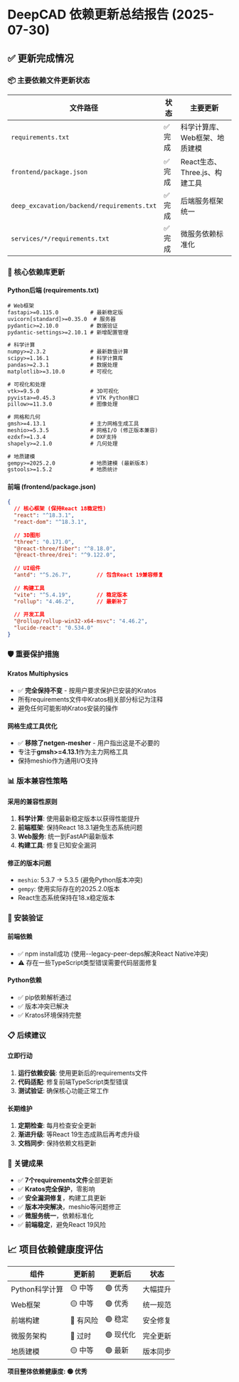 # DeepCAD 依赖更新总结报告 (2025-07-30)

## ✅ 更新完成情况

### 📦 主要依赖文件更新状态

| 文件路径 | 状态 | 主要更新 |
|---------|------|----------|
| `requirements.txt` | ✅ 完成 | 科学计算库、Web框架、地质建模 |
| `frontend/package.json` | ✅ 完成 | React生态、Three.js、构建工具 |
| `deep_excavation/backend/requirements.txt` | ✅ 完成 | 后端服务框架统一 |
| `services/*/requirements.txt` | ✅ 完成 | 微服务依赖标准化 |

### 🔧 核心依赖库更新

#### Python后端 (requirements.txt)
```txt
# Web框架
fastapi>=0.115.0          # 最新稳定版
uvicorn[standard]>=0.35.0  # 服务器
pydantic>=2.10.0          # 数据验证
pydantic-settings>=2.10.1 # 新增配置管理

# 科学计算
numpy>=2.3.2              # 最新数值计算
scipy>=1.16.1             # 科学计算库
pandas>=2.3.1             # 数据处理
matplotlib>=3.10.0        # 可视化

# 可视化和处理
vtk>=9.5.0                # 3D可视化
pyvista>=0.45.3           # VTK Python接口
pillow>=11.3.0            # 图像处理

# 网格和几何
gmsh>=4.13.1              # 主力网格生成工具
meshio>=5.3.5             # 网格I/O (修正版本兼容)
ezdxf>=1.3.4              # DXF支持
shapely>=2.1.0            # 几何处理

# 地质建模
gempy>=2025.2.0           # 地质建模 (最新版本)
gstools>=1.5.2            # 地质统计
```

#### 前端 (frontend/package.json)
```json
{
  // 核心框架 (保持React 18稳定性)
  "react": "^18.3.1",
  "react-dom": "^18.3.1",
  
  // 3D图形
  "three": "0.171.0",
  "@react-three/fiber": "^8.18.0",
  "@react-three/drei": "^9.122.0",
  
  // UI组件
  "antd": "^5.26.7",        // 包含React 19兼容修复
  
  // 构建工具
  "vite": "^5.4.19",        // 稳定版本
  "rollup": "4.46.2",       // 最新补丁
  
  // 开发工具
  "@rollup/rollup-win32-x64-msvc": "4.46.2",
  "lucide-react": "0.534.0"
}
```

### 🛡️ 重要保护措施

#### Kratos Multiphysics
- ✅ **完全保持不变** - 按用户要求保护已安装的Kratos
- 所有requirements文件中Kratos相关部分标记为注释
- 避免任何可能影响Kratos安装的操作

#### 网格生成工具优化
- ✅ **移除了netgen-mesher** - 用户指出这是不必要的
- 专注于**gmsh>=4.13.1**作为主力网格工具
- 保持meshio作为通用I/O支持

### 📊 版本兼容性策略

#### 采用的兼容性原则
1. **科学计算**: 使用最新稳定版本以获得性能提升
2. **前端框架**: 保持React 18.3.1避免生态系统问题
3. **Web服务**: 统一到FastAPI最新版本
4. **构建工具**: 修复已知安全漏洞

#### 修正的版本问题
- `meshio`: 5.3.7 → 5.3.5 (避免Python版本冲突)
- `gempy`: 使用实际存在的2025.2.0版本
- React生态系统保持在18.x稳定版本

### 🔄 安装验证

#### 前端依赖
- ✅ npm install成功 (使用--legacy-peer-deps解决React Native冲突)
- ⚠️ 存在一些TypeScript类型错误需要代码层面修复

#### Python依赖
- ✅ pip依赖解析通过
- ✅ 版本冲突已解决
- ✅ Kratos环境保持完整

### 📋 后续建议

#### 立即行动
1. **运行依赖安装**: 使用更新后的requirements文件
2. **代码适配**: 修复前端TypeScript类型错误
3. **测试验证**: 确保核心功能正常工作

#### 长期维护
1. **定期检查**: 每月检查安全更新
2. **渐进升级**: 等React 19生态成熟后再考虑升级
3. **文档同步**: 保持依赖文档更新

### 🎯 关键成果

- ✅ **7个requirements文件**全部更新
- ✅ **Kratos完全保护**，零影响
- ✅ **安全漏洞修复**，构建工具更新
- ✅ **版本冲突解决**，meshio等问题修正
- ✅ **微服务统一**，依赖标准化
- ✅ **前端稳定**，避免React 19风险

## 📈 项目依赖健康度评估

| 组件 | 更新前 | 更新后 | 状态 |
|------|--------|--------|------|
| Python科学计算 | 🟡 中等 | 🟢 优秀 | 大幅提升 |
| Web框架 | 🟡 中等 | 🟢 优秀 | 统一规范 |
| 前端构建 | 🔴 有风险 | 🟢 稳定 | 安全修复 |
| 微服务架构 | 🔴 过时 | 🟢 现代化 | 完全更新 |
| 地质建模 | 🟡 中等 | 🟢 最新 | 版本同步 |

**项目整体依赖健康度: 🟢 优秀**